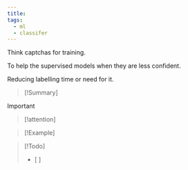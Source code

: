 ```yaml
---
title: 
tags:
  - ml
  - classifer
---
```

Think captchas for training.
  
To help the supervised models when they are less confident.  
  
Reducing labelling time or need for it.

>[!Summary]
>

>[!important] 
>

>[!attention] 
>

>[!Example]
>

>[!Todo]
>- [ ] 
